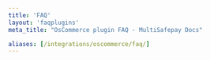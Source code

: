 ```yaml
---
title: 'FAQ'
layout: 'faqplugins'
meta_title: "OsCommerce plugin FAQ - MultiSafepay Docs"

aliases: [/integrations/oscommerce/faq/]
---
```

